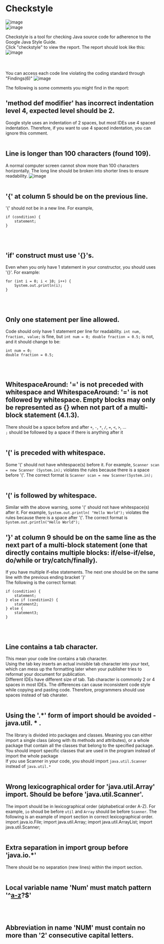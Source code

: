 
<!---
## Welcome to GitHub Pages

You can use the [editor on GitHub](https://github.com/PisanA/checkstyle-webpage/edit/gh-pages/index.md) to maintain and preview the content for your website in Markdown files.

Whenever you commit to this repository, GitHub Pages will run [Jekyll](https://jekyllrb.com/) to rebuild the pages in your site, from the content in your Markdown files.
--->

# Checkstyle

![image](https://user-images.githubusercontent.com/54456351/119812559-1ec06400-be9d-11eb-907d-e1b71a97a447.png) <br>
![image](https://user-images.githubusercontent.com/54456351/119814435-3f89b900-be9f-11eb-8578-2272566be21c.png) <br>

Checkstyle is a tool for checking Java source code for adherence to the Google Java Style Guide.<br>
Click "checkstyle" to view the report. The report should look like this:
![image](https://user-images.githubusercontent.com/54456351/120709943-5ec1b100-c472-11eb-93a1-1aafa7de830a.png) <br>
<br /> <br /> <br />
You can access each code line violating the coding standard through "Findings(6)"
![image](https://user-images.githubusercontent.com/54456351/126027336-b869520f-6061-48b3-937d-2ceb9c95baf9.png)
<br>

The following is some comments you might find in the report:
## 'method def modifier' has incorrect indentation level 4, expected level should be 2.
Google style uses an indentation of 2 spaces, but most IDEs use 4 spaced indentation. Therefore, if you want to use 4 spaced indentation, you can ignore this comment. 
<br><br>

## Line is longer than 100 characters (found 109).
A normal computer screen cannot show more than 100 characters horizontally. The long line should be broken into shorter lines to ensure readability. 
![image](https://user-images.githubusercontent.com/54456351/126027390-0883f2ea-6ceb-4f45-99d6-dd4fb8255659.png)
<br><br>

## '{' at column 5 should be on the previous line.
'{' should not be in a new line. For example,  <br>
```
if (condition) {  
    statement; 
} 
```
<br><br>

## 'if' construct must use '{}'s.
Even when you only have 1 statement in your constructor, you should uses '{}'. For example: <br>
```
for (int i = 0; i < 10; i++) {  
    System.out.println(i); 
} 
```
<br><br>

## Only one statement per line allowed.
Code should only have 1 statement per line for readability.
`int num, fraction, value;` is fine, but `int num = 0; double fraction = 0.5;` is not, and it should change to be:
```
int num = 0; 
double fraction = 0.5;
```
<br><br>

## WhitespaceAround: '=' is not preceded with whitespace **and** WhitespaceAround: '=' is not followed by whitespace. Empty blocks may only be represented as {} when not part of a multi-block statement (4.1.3).
There should be a space before and after `+`, `-`, `*`, `/`, `=`, `<`, `>`, ... <br>
`;` should be followed by a space if there is anything after it
<br><br>

## '(' is preceded with whitespace.
Some '(' should not have whitespace(s) before it. For example, `Scanner scan = new Scanner (System.in);` violates the rules because there is a space before '('. The correct format is `Scanner scan = new Scanner(System.in);`
<br><br>

## '(' is followed by whitespace.
Similar with the above warning, some '(' should not have whitespace(s) after it. For example, `System.out.println( "Hello World");` violates the rules because there is a space after '('. The correct format is `System.out.println("Hello World");`

## '}' at column 9 should be on the same line as the next part of a multi-block statement (one that directly contains multiple blocks: if/else-if/else, do/while or try/catch/finally).
If you have multiple if-else statements. The next one should be on the same line with the previous ending bracket '}' <br>
The following is the correct format:
```
if (condition) {  
    statement; 
} else if (condition2) {  
    statement2; 
} else { 
    statement3; 
}
```
<br><br>

## Line contains a tab character.
This mean your code line contains a tab character. <br>
Using the tab key inserts an actual invisible tab character into your text, which can mess up the formatting later when your publisher tries to reformat your document for publication. <br>
Different IDEs have different size of tab. Tab character is commonly 2 or 4 spaces in most IDEs. The differences can cause inconsistent code style while copying and pasting code. Therefore, programmers should use spaces instead of tab charater. 
<br><br>

## Using the '.*' form of import should be avoided - java.util. \* .
The library is divided into packages and classes. Meaning you can either import a single class (along with its methods and attributes), or a whole package that contain all the classes that belong to the specified package. <br>
You should import specific classes that are used in the program instead of import the whole package <br>
If you use Scanner in your code, you should import `java.util.Scanner` instead of `java.util.*`
<br><br>

## Wrong lexicographical order for 'java.util.Array' import. Should be before 'java.util.Scanner'.
The import should  be in lexicographical order (alphabetical order A-Z). For example, `io` shoud be before `util` and `Array` should be before `Scanner`. The following is an example of import section in correct lexicographical order. <br>
import java.io.File;
import java.util.Array;
import java.util.ArrayList;
import java.util.Scanner;
<br><br>

## Extra separation in import group before 'java.io.*'
There should be no separation (new lines) within the import section.
<br><br>

## Local variable name 'Num' must match pattern '^[a-z]([a-z0-9][a-zA-Z0-9]*)?$'
<br><br>

## Abbreviation in name 'NUM' must contain no more than '2' consecutive capital letters.
<br><br>
